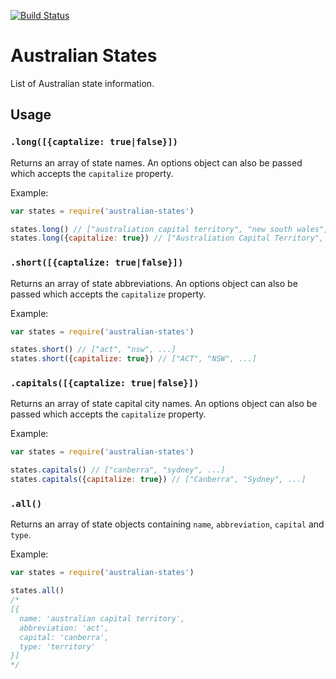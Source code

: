 [![Build Status](https://travis-ci.org/nwinch/australian-states.svg?branch=master)](https://travis-ci.org/nwinch/australian-states)

# Australian States
List of Australian state information.

## Usage

### `.long([{captalize: true|false}])`

Returns an array of state names. An options object can also be passed which
accepts the `capitalize` property.

Example:

```javascript
var states = require('australian-states')

states.long() // ["australiation capital territory", "new south wales", ...]
states.long({capitalize: true}) // ["Australiation Capital Territory", "New South Wales", ...]
```

### `.short([{captalize: true|false}])`

Returns an array of state abbreviations. An options object can also be passed
which accepts the `capitalize` property.

Example:

```javascript
var states = require('australian-states')

states.short() // ["act", "nsw", ...]
states.short({capitalize: true}) // ["ACT", "NSW", ...]
```

### `.capitals([{captalize: true|false}])`

Returns an array of state capital city names. An options object can also be
passed which accepts the `capitalize` property.

Example:

```javascript
var states = require('australian-states')

states.capitals() // ["canberra", "sydney", ...]
states.capitals({capitalize: true}) // ["Canberra", "Sydney", ...]
```

### `.all()`

Returns an array of state objects containing `name`, `abbreviation`, `capital`
and `type`.

Example:

```javascript
var states = require('australian-states')

states.all()
/*
[{
  name: 'australian capital territory',
  abbreviation: 'act',
  capital: 'canberra',
  type: 'territory'
}]
*/
```

